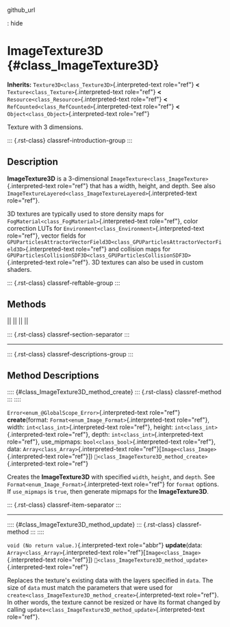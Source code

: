 github_url

:   hide

# ImageTexture3D {#class_ImageTexture3D}

**Inherits:** `Texture3D<class_Texture3D>`{.interpreted-text role="ref"}
**\<** `Texture<class_Texture>`{.interpreted-text role="ref"} **\<**
`Resource<class_Resource>`{.interpreted-text role="ref"} **\<**
`RefCounted<class_RefCounted>`{.interpreted-text role="ref"} **\<**
`Object<class_Object>`{.interpreted-text role="ref"}

Texture with 3 dimensions.

::: {.rst-class}
classref-introduction-group
:::

## Description

**ImageTexture3D** is a 3-dimensional
`ImageTexture<class_ImageTexture>`{.interpreted-text role="ref"} that
has a width, height, and depth. See also
`ImageTextureLayered<class_ImageTextureLayered>`{.interpreted-text
role="ref"}.

3D textures are typically used to store density maps for
`FogMaterial<class_FogMaterial>`{.interpreted-text role="ref"}, color
correction LUTs for `Environment<class_Environment>`{.interpreted-text
role="ref"}, vector fields for
`GPUParticlesAttractorVectorField3D<class_GPUParticlesAttractorVectorField3D>`{.interpreted-text
role="ref"} and collision maps for
`GPUParticlesCollisionSDF3D<class_GPUParticlesCollisionSDF3D>`{.interpreted-text
role="ref"}. 3D textures can also be used in custom shaders.

::: {.rst-class}
classref-reftable-group
:::

## Methods

||
||
||
||

::: {.rst-class}
classref-section-separator
:::

------------------------------------------------------------------------

::: {.rst-class}
classref-descriptions-group
:::

## Method Descriptions

:::: {#class_ImageTexture3D_method_create}
::: {.rst-class}
classref-method
:::
::::

`Error<enum_@GlobalScope_Error>`{.interpreted-text role="ref"}
**create**(format: `Format<enum_Image_Format>`{.interpreted-text
role="ref"}, width: `int<class_int>`{.interpreted-text role="ref"},
height: `int<class_int>`{.interpreted-text role="ref"}, depth:
`int<class_int>`{.interpreted-text role="ref"}, use_mipmaps:
`bool<class_bool>`{.interpreted-text role="ref"}, data:
`Array<class_Array>`{.interpreted-text
role="ref"}\[`Image<class_Image>`{.interpreted-text role="ref"}\])
`🔗<class_ImageTexture3D_method_create>`{.interpreted-text role="ref"}

Creates the **ImageTexture3D** with specified `width`, `height`, and
`depth`. See `Format<enum_Image_Format>`{.interpreted-text role="ref"}
for `format` options. If `use_mipmaps` is `true`, then generate mipmaps
for the **ImageTexture3D**.

::: {.rst-class}
classref-item-separator
:::

------------------------------------------------------------------------

:::: {#class_ImageTexture3D_method_update}
::: {.rst-class}
classref-method
:::
::::

`void (No return value.)`{.interpreted-text role="abbr"}
**update**(data: `Array<class_Array>`{.interpreted-text
role="ref"}\[`Image<class_Image>`{.interpreted-text role="ref"}\])
`🔗<class_ImageTexture3D_method_update>`{.interpreted-text role="ref"}

Replaces the texture\'s existing data with the layers specified in
`data`. The size of `data` must match the parameters that were used for
`create<class_ImageTexture3D_method_create>`{.interpreted-text
role="ref"}. In other words, the texture cannot be resized or have its
format changed by calling
`update<class_ImageTexture3D_method_update>`{.interpreted-text
role="ref"}.
